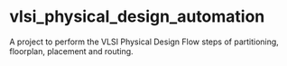 # vlsi_physical_design_automation
A project to perform the VLSI Physical Design Flow steps of partitioning, floorplan, placement and routing.

